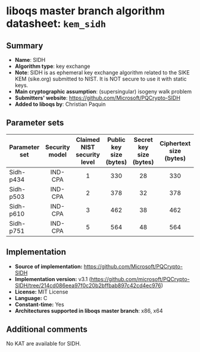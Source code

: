liboqs master branch algorithm datasheet: `kem_sidh`
====================================================

Summary
-------

- **Name**: SIDH
- **Algorithm type**: key exchange
- **Note**: SIDH is as ephemeral key exchange algorithm related to the SIKE KEM (sike.org) submitted to NIST. It is NOT secure to use it with static keys.
- **Main cryptographic assumption**: (supersingular) isogeny walk problem
- **Submitters' website**: https://github.com/Microsoft/PQCrypto-SIDH
- **Added to liboqs by**: Christian Paquin

Parameter sets
--------------

| Parameter set   | Security model | Claimed NIST security level | Public key size (bytes) | Secret key size (bytes) | Ciphertext size (bytes) | Shared secret size (bytes) |
|-----------------|:--------------:|:---------------------------:|:-----------------------:|:-----------------------:|:-----------------------:|:--------------------------:|
| Sidh-p434       |     IND-CPA    |              1              |            330          |             28          |            330          |            110             |
| Sidh-p503       |     IND-CPA    |              2              |            378          |             32          |            378          |            126             |
| Sidh-p610       |     IND-CPA    |              3              |            462          |             38          |            462          |            154             |
| Sidh-p751       |     IND-CPA    |              5              |            564          |             48          |            564          |            188             |

Implementation
--------------

- **Source of implementation:** https://github.com/Microsoft/PQCrypto-SIDH
- **Implementation version:** v3.1 (https://github.com/microsoft/PQCrypto-SIDH/tree/214cd086eea97f0c20b2bffbab897c42cd4ec976)
- **License:** MIT License
- **Language:** C
- **Constant-time:** Yes
- **Architectures supported in liboqs master branch**: x86, x64

Additional comments
-------------------

No KAT are available for SIDH.
